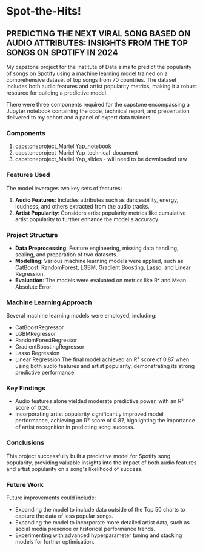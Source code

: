 # Spot-the-Hits! 
## PREDICTING THE NEXT VIRAL SONG BASED ON AUDIO ATTRIBUTES: INSIGHTS FROM THE TOP SONGS ON SPOTIFY IN 2024
My capstone project for the Institute of Data aims to predict the popularity of songs on Spotify using a machine learning model trained on a comprehensive dataset of top songs from 70 countries. The dataset includes both audio features and artist popularity metrics, making it a robust resource for building a predictive model.

There were three components required for the capstone encompassing a Jupyter notebook containing the code, technical report, and presentation delivered to my cohort and a panel of expert data trainers.
### Components
1. capstoneproject_Mariel Yap_notebook
2. capstoneproject_Mariel Yap_technical_document
3. capstoneproject_Mariel Yap_slides - will need to be downloaded raw
### Features Used
The model leverages two key sets of features:
1. **Audio Features**: Includes attributes such as danceability, energy, loudness, and others extracted from the audio tracks.
2. **Artist Popularity**: Considers artist popularity metrics like cumulative artist popularity to further enhance the model's accuracy.
### Project Structure
- **Data Preprocessing**: Feature engineering, missing data handling, scaling, and preparation of two datasets.
- **Modelling**: Various machine learning models were applied, such as CatBoost, RandomForest, LGBM, Gradient Boosting, Lasso, and Linear Regression.
- **Evaluation**: The models were evaluated on metrics like R² and Mean Absolute Error.
### Machine Learning Approach
Several machine learning models were employed, including:
- CatBoostRegressor
- LGBMRegressor
- RandomForestRegressor
- GradientBoostingRegressor
- Lasso Regression
- Linear Regression
The final model achieved an R² score of 0.87 when using both audio features and artist popularity, demonstrating its strong predictive performance.
### Key Findings
- Audio features alone yielded moderate predictive power, with an R² score of 0.20.
- Incorporating artist popularity significantly improved model performance, achieving an R² score of 0.87, highlighting the importance of artist recognition in predicting song success.
### Conclusions
This project successfully built a predictive model for Spotify song popularity, providing valuable insights into the impact of both audio features and artist popularity on a song's likelihood of success.
### Future Work
Future improvements could include:
- Expanding the model to include data outside of the Top 50 charts to capture the data of less popular songs.
- Expanding the model to incorporate more detailed artist data, such as social media presence or historical performance trends.
- Experimenting with advanced hyperparameter tuning and stacking models for further optimisation.
